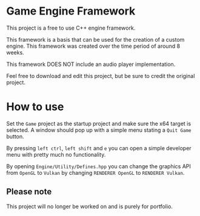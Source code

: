 # Game Engine Framework 

This project is a free to use C++ engine framework.

This framework is a basis that can be used for the creation of a custom engine.
This framework was created over the time period of around 8 weeks.

This framework DOES NOT include an audio player implementation.

Feel free to download and edit this project, but be sure to credit the original project.

# How to use
Set the `Game` project as the startup project and make sure the x64 target is selected.
A window should pop up with a simple menu stating a `Quit Game` button.

By pressing `left ctrl`, `left shift` and `e` you can open a simple developer menu with pretty much no functionality.

By opening `Engine/Utility/Defines.hpp` you can change the graphics API from `OpenGL` to `Vulkan` by changing `RENDERER OpenGL` to `RENDERER Vulkan`.

## Please note
This project will no longer be worked on and is purely for portfolio.
